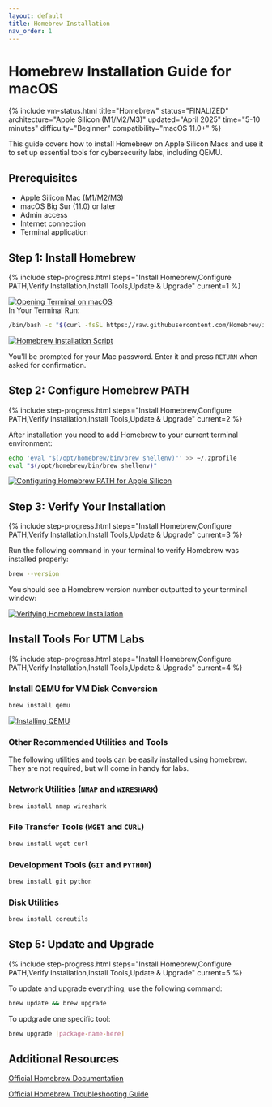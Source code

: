 ```yaml
---
layout: default
title: Homebrew Installation
nav_order: 1
---
```


# Homebrew Installation Guide for macOS

{% include vm-status.html 
   title="Homebrew"
   status="FINALIZED"
   architecture="Apple Silicon (M1/M2/M3)"
   updated="April 2025"
   time="5-10 minutes"
   difficulty="Beginner"
   compatibility="macOS 11.0+" %}

This guide covers how to install Homebrew on Apple Silicon Macs and use it to set up essential tools for cybersecurity labs, including QEMU.

## Prerequisites

- Apple Silicon Mac (M1/M2/M3)
- macOS Big Sur (11.0) or later
- Admin access
- Internet connection
- Terminal application


## Step 1: Install Homebrew

{% include step-progress.html 
   steps="Install Homebrew,Configure PATH,Verify Installation,Install Tools,Update & Upgrade" 
   current=1 %}
   
<div class="image-container">
     <a href="/UDMCyberSecurity-Labs-MacBookCompatibility/assets/images/homebrew/HB-1.png" target="_blank">
       <img src="/UDMCyberSecurity-Labs-MacBookCompatibility/assets/images/homebrew/HB-1.png" alt="Opening Terminal on macOS" class="clickable-image">
     </a>
</div>
In Your Terminal Run:

```bash
/bin/bash -c "$(curl -fsSL https://raw.githubusercontent.com/Homebrew/install/HEAD/install.sh)"
```
<div class="image-container">
     <a href="/UDMCyberSecurity-Labs-MacBookCompatibility/assets/images/homebrew/HB-2.png" target="_blank">
       <img src="/UDMCyberSecurity-Labs-MacBookCompatibility/assets/images/homebrew/HB-2.png" alt="Homebrew Installation Script" class="clickable-image">
     </a>
</div>

You'll be prompted for your Mac password. Enter it and press `RETURN` when asked for confirmation.

## Step 2: Configure Homebrew PATH

{% include step-progress.html steps="Install Homebrew,Configure PATH,Verify Installation,Install Tools,Update & Upgrade" current=2 %}

After installation you need to add Homebrew to your current terminal environment:

```bash
echo 'eval "$(/opt/homebrew/bin/brew shellenv)"' >> ~/.zprofile
eval "$(/opt/homebrew/bin/brew shellenv)"
```

<div class="image-container">
     <a href="/UDMCyberSecurity-Labs-MacBookCompatibility/assets/images/homebrew/HB-3.png" target="_blank">
       <img src="/UDMCyberSecurity-Labs-MacBookCompatibility/assets/images/homebrew/HB-3.png" alt="Configuring Homebrew PATH for Apple Silicon" class="clickable-image">
     </a>
</div>

## Step 3: Verify Your Installation

{% include step-progress.html steps="Install Homebrew,Configure PATH,Verify Installation,Install Tools,Update & Upgrade" current=3 %}

Run the following command in your terminal to verify Homebrew was installed properly:

```bash
brew --version
```
You should see a Homebrew version number outputted to your terminal window:

<div class="image-container">
     <a href="/UDMCyberSecurity-Labs-MacBookCompatibility/assets/images/homebrew/HB-4.png" target="_blank">
       <img src="/UDMCyberSecurity-Labs-MacBookCompatibility/assets/images/homebrew/HB-4.png" alt="Verifying Homebrew Installation" class="clickable-image">
     </a>
</div>

## Install Tools For UTM Labs

{% include step-progress.html steps="Install Homebrew,Configure PATH,Verify Installation,Install Tools,Update & Upgrade" current=4 %}

### Install QEMU for VM Disk Conversion

```bash
brew install qemu
```
<div class="image-container">
     <a href="/UDMCyberSecurity-Labs-MacBookCompatibility/assets/images/homebrew/HB-5.png" target="_blank">
       <img src="/UDMCyberSecurity-Labs-MacBookCompatibility/assets/images/homebrew/HB-5.png" alt="Installing QEMU" class="clickable-image">
     </a>
</div>

### Other Recommended Utilities and Tools

The following utilities and tools can be easily installed using homebrew. They are not required, but will come in handy for labs.

### Network Utilities (`NMAP` and `WIRESHARK`)
```bash
brew install nmap wireshark
```

### File Transfer Tools (`WGET` and `CURL`)
```bash
brew install wget curl
```

### Development Tools (`GIT` and `PYTHON`)
```bash
brew install git python
```

### Disk Utilities
```bash
brew install coreutils
```

## Step 5: Update and Upgrade
{% include step-progress.html steps="Install Homebrew,Configure PATH,Verify Installation,Install Tools,Update & Upgrade" current=5 %}

To update and upgrade everything, use the following command:

```bash
brew update && brew upgrade
```
To updgrade one specific tool:

```bash
brew upgrade [package-name-here]
```

## Additional Resources

[Official Homebrew Documentation](https://docs.brew.sh/)

[Official Homebrew Troubleshooting Guide](https://docs.brew.sh/Troubleshooting)

